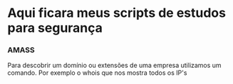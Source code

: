 # Aqui ficara meus scripts de estudos para segurança #

### AMASS ###
Para descobrir um domínio ou extensões de uma empresa utilizamos um comando.
Por exemplo o whois que nos mostra todos os IP's